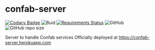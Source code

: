 # confab-server
[![Codacy Badge](https://app.codacy.com/project/badge/Grade/5ab767c1e0764876a61cd9cd584d7cd8)](https://www.codacy.com/gh/TheShubhendra/confab-server/dashboard?utm_source=github.com&amp;utm_medium=referral&amp;utm_content=TheShubhendra/confab-server&amp;utm_campaign=Badge_Grade)
![Buid ](https://img.shields.io/github/checks-status/TheShubhendra/confab-server/main)
[![Requirements Status](https://requires.io/github/TheShubhendra/confab-server/requirements.svg?branch=dev)](https://requires.io/github/TheShubhendra/confab-server/requirements/?branch=dev)
![GitHub](https://img.shields.io/github/license/TheShubhendra/confab-server)
![GitHub repo size](https://img.shields.io/github/repo-size/TheShubhendra/confab-server)

Server to handle Confab services
Officially deployed at https://confab-server.herokuapp.com
